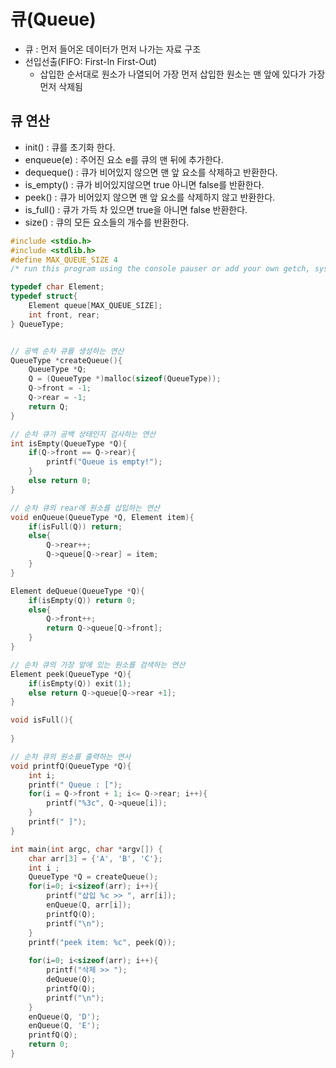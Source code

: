 # 큐(Queue)

- 큐 : 먼저 들어온 데이터가 먼저 나가는 자료 구조
- 선입선출(FIFO: First-In First-Out)
  - 삽입한 순서대로 원소가 나열되어 가장 먼저 삽입한 원소는 맨 앞에 있다가 가장 먼저 삭제됨

## 큐 연산

- init() : 큐를 초기화 한다.
- enqueue(e) : 주어진 요소 e를 큐의 맨 뒤에 추가한다.
- dequeque() : 큐가 비어있지 않으면 맨 앞 요소를 삭제하고 반환한다.
- is_empty() : 큐가 비어있지않으면 true 아니면 false를 반환한다.
- peek() : 큐가 비어있지 않으면 맨 앞 요소를 삭제하지 않고 반환한다.
- is_full() : 큐가 가득 차 있으면 true을 아니면 false 반환한다.
- size() : 큐의 모든 요소들의 개수를 반환한다.



~~~c
#include <stdio.h>
#include <stdlib.h>
#define MAX_QUEUE_SIZE 4
/* run this program using the console pauser or add your own getch, system("pause") or input loop */

typedef char Element;
typedef struct{
	Element queue[MAX_QUEUE_SIZE];
	int front, rear;
} QueueType;


// 공백 순차 큐를 생성하는 연산 
QueueType *createQueue(){
	QueueType *Q;
	Q = (QueueType *)malloc(sizeof(QueueType));
	Q->front = -1;
	Q->rear = -1;
	return Q;
}

// 순차 큐가 공백 상태인지 검사하는 연산 
int isEmpty(QueueType *Q){
	if(Q->front == Q->rear){
		printf("Queue is empty!");
	}
	else return 0;
}

// 순차 큐의 rear에 원소를 삽입하는 연산 
void enQueue(QueueType *Q, Element item){
	if(isFull(Q)) return;
	else{
		Q->rear++;
		Q->queue[Q->rear] = item;
	}
}

Element deQueue(QueueType *Q){
	if(isEmpty(Q)) return 0;
	else{
		Q->front++;
		return Q->queue[Q->front];
	}
}

// 순차 큐의 가장 앞에 있는 원소를 검색하는 연산
Element peek(QueueType *Q){
	if(isEmpty(Q)) exit(1);
	else return Q->queue[Q->rear +1];
} 

void isFull(){
	
}

// 순차 큐의 원소를 출력하는 연사
void printfQ(QueueType *Q){
	int i;
	printf(" Queue : [");
	for(i = Q->front + 1; i<= Q->rear; i++){
		printf("%3c", Q->queue[i]);
	}
	printf(" ]");
} 

int main(int argc, char *argv[]) {
	char arr[3] = {'A', 'B', 'C'};
	int i ;
	QueueType *Q = createQueue();
	for(i=0; i<sizeof(arr); i++){
		printf("삽입 %c >> ", arr[i]);
		enQueue(Q, arr[i]);
		printfQ(Q);
		printf("\n");
	}
	printf("peek item: %c", peek(Q));
	
	for(i=0; i<sizeof(arr); i++){
		printf("삭제 >> ");
		deQueue(Q);
		printfQ(Q);
		printf("\n");
	}
	enQueue(Q, 'D');
	enQueue(Q, 'E');
	printfQ(Q);
	return 0;
}
~~~


